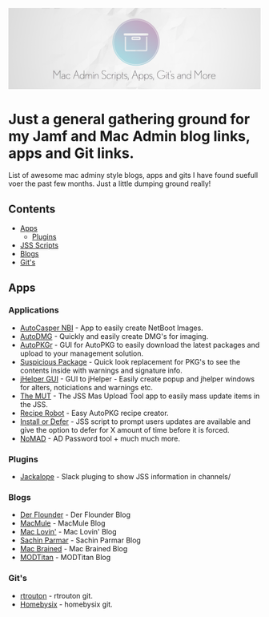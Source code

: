<p align="center">
  <img src="./icons/icon.png">
</p>

# Just a general gathering ground for my Jamf and Mac Admin blog links, apps and Git links. 

List of awesome mac adminy style blogs, apps and gits I have found suefull voer the past few months. Just a little dumping ground really!

## Contents
- [Apps](#apps)
	- [Plugins](#plugins)
- [JSS Scripts](#jssscripts)
- [Blogs](#blogs)
- [Git's](#gits)

## Apps

### Applications

- [AutoCasper NBI](https://macmule.com/projects/autocaspernbi/) - App to easily create NetBoot Images.
- [AutoDMG](https://github.com/MagerValp/AutoDMG) - Quickly and easily create DMG's for imaging.
- [AutoPKGr](https://github.com/lindegroup/autopkgr) - GUI for AutoPKG to easily download the latest packages and upload to your management solution.
- [Suspicious Package](http://www.mothersruin.com/software/SuspiciousPackage/get.html) - Quick look replacement for PKG's to see the contents inside with warnings and signature info.
- [jHelper GUI](https://github.com/JAMFSupport/jHelper-GUI) - GUI to jHelper - Easily create popup and jhelper windows for alters, noticiations and warnings etc.
- [The MUT](http://jssmut.weebly.com/) - The JSS Mas Upload Tool app to easily mass update items in the JSS.
- [Recipe Robot](https://github.com/homebysix/recipe-robot) - Easy AutoPKG recipe creator.
- [Install or Defer](https://github.com/homebysix/install-or-defer) - JSS script to prompt users updates are available and give the option to defer for X amount of time before it is forced.
- [NoMAD](https://gitlab.com/Mactroll/NoMAD) - AD Password tool + much much more.
### Plugins

- [Jackalope](http://jackalope-slack.readthedocs.io/en/latest/index.html) - Slack pluging to show JSS information in channels/

### Blogs

- [Der Flounder](http://derflounder.wordpress.com/) - Der Flounder Blog
- [MacMule](http://macmule.com/) - MacMule Blog
- [Mac Lovin'](http://maclovin.org/) - Mac Lovin' Blog
- [Sachin Parmar](http://sachinparmarblog.com/) - Sachin Parmar Blog
- [Mac Brained](http://www.macbrained.org/) - Mac Brained Blog
- [MODTitan](http://www.modtitan.com/search/label/mac%20admin) - MODTitan Blog

### Git's

- [rtrouton](https://github.com/rtrouton) - rtrouton git.
- [Homebysix](https://github.com/homebysix) - homebysix git.

[CIcon]: ./icons/c-16.png "C language."
[CppIcon]: ./icons/cpp-16.png "C++ language."
[JavascriptIcon]: ./icons/javascript-16.png "JavaScript language."
[ObjectiveCIcon]: ./icons/objective-c-16.png "Objective-C language."
[SwiftIcon]: ./icons/swift-16.png "Swift language."
[CoffeescriptIcon]: ./icons/coffeescript-16.png "CoffeeScript language."
[TypescriptIcon]: ./icons/typescript-16.png "TypeScript language."
[PythonIcon]: ./icons/python-16.png "Python language."
[CSSIcon]: ./icons/css-16.png "CSS language."
[RubyIcon]: ./icons/ruby-16.png "Ruby language."
[RustIcon]: ./icons/rust-16.png "Rust language."
[LuaIcon]: ./icons/Lua-16.png "Lua language."
[AppStore]: ./icons/app_store-16.png "App Store."
[HaskellIcon]: ./icons/haskell-16.png "Haskell language."
